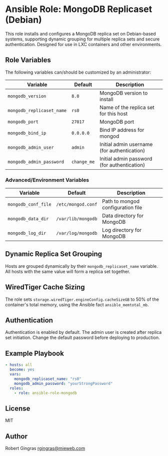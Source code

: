 # Ansible Role: MongoDB Replicaset (Debian)

This role installs and configures a MongoDB replica set on Debian-based systems, supporting dynamic grouping for multiple replica sets and secure authentication. Designed for use in LXC containers and other environments.

## Role Variables

The following variables can/should be customized by an administrator:

| Variable                    | Default            | Description                                                      |
|-----------------------------|--------------------|------------------------------------------------------------------|
| `mongodb_version`           | `8.0`              | MongoDB version to install                                       |
| `mongodb_replicaset_name`   | `rs0`              | Name of the replica set for this host                            |
| `mongodb_port`              | `27017`            | MongoDB port                                                     |
| `mongodb_bind_ip`           | `0.0.0.0`          | Bind IP address for mongod                                       |
| `mongodb_admin_user`        | `admin`            | Initial admin username (for authentication)                      |
| `mongodb_admin_password`    | `change_me`      | Initial admin password (for authentication)                      |

### Advanced/Environment Variables

| Variable                    | Default            | Description                                                      |
|-----------------------------|--------------------|------------------------------------------------------------------|
| `mongodb_conf_file`         | `/etc/mongod.conf` | Path to mongod configuration file                                |
| `mongodb_data_dir`          | `/var/lib/mongodb` | Data directory for MongoDB                                       |
| `mongodb_log_dir`           | `/var/log/mongodb` | Log directory for MongoDB                                        |

## Dynamic Replica Set Grouping

Hosts are grouped dynamically by their `mongodb_replicaset_name` variable. All hosts with the same value will form a replica set together.

## WiredTiger Cache Sizing

The role sets `storage.wiredTiger.engineConfig.cacheSizeGB` to 50% of the container's total memory, using the Ansible fact `ansible_memtotal_mb`.

## Authentication

Authentication is enabled by default. The admin user is created after replica set initiation. Change the default password before deploying to production.

## Example Playbook

```yaml
- hosts: all
  become: yes
  vars:
    mongodb_replicaset_name: "rs0"
    mongodb_admin_password: "yourStrongPassword"
  roles:
    - role: ansible-role-mongodb
```

## License
MIT

## Author
Robert Gingras <rgingras@mieweb.com>
